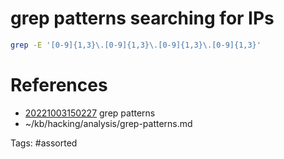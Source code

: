 # grep patterns searching for IPs
```bash
grep -E '[0-9]{1,3}\.[0-9]{1,3}\.[0-9]{1,3}\.[0-9]{1,3}'
```

# References
- [20221003150227](/zet/20221003150227/) grep patterns
- ~/kb/hacking/analysis/grep-patterns.md

Tags:
    #assorted

